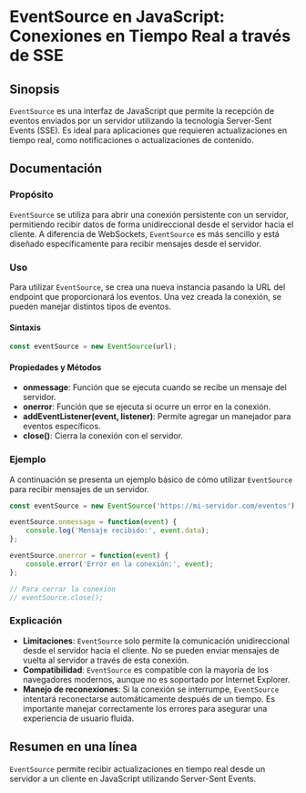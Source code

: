<!--
Meta Description: # EventSource en JavaScript: Conexiones en Tiempo Real a través de SSE ## Sinopsis `EventSource` es una interfaz de JavaScript que permite la recepció...
Meta Keywords: eventsource, servidor, para, conexión, una
-->

# EventSource en JavaScript: Conexiones en Tiempo Real a través de SSE

## Sinopsis
`EventSource` es una interfaz de JavaScript que permite la recepción de eventos enviados por un servidor utilizando la tecnología Server-Sent Events (SSE). Es ideal para aplicaciones que requieren actualizaciones en tiempo real, como notificaciones o actualizaciones de contenido.

## Documentación
### Propósito
`EventSource` se utiliza para abrir una conexión persistente con un servidor, permitiendo recibir datos de forma unidireccional desde el servidor hacia el cliente. A diferencia de WebSockets, `EventSource` es más sencillo y está diseñado específicamente para recibir mensajes desde el servidor.

### Uso
Para utilizar `EventSource`, se crea una nueva instancia pasando la URL del endpoint que proporcionará los eventos. Una vez creada la conexión, se pueden manejar distintos tipos de eventos.

#### Sintaxis
```javascript
const eventSource = new EventSource(url);
```

#### Propiedades y Métodos
- **onmessage**: Función que se ejecuta cuando se recibe un mensaje del servidor.
- **onerror**: Función que se ejecuta si ocurre un error en la conexión.
- **addEventListener(event, listener)**: Permite agregar un manejador para eventos específicos.
- **close()**: Cierra la conexión con el servidor.

### Ejemplo
A continuación se presenta un ejemplo básico de cómo utilizar `EventSource` para recibir mensajes de un servidor.

```javascript
const eventSource = new EventSource('https://mi-servidor.com/eventos');

eventSource.onmessage = function(event) {
    console.log('Mensaje recibido:', event.data);
};

eventSource.onerror = function(event) {
    console.error('Error en la conexión:', event);
};

// Para cerrar la conexión
// eventSource.close();
```

### Explicación
- **Limitaciones**: `EventSource` solo permite la comunicación unidireccional desde el servidor hacia el cliente. No se pueden enviar mensajes de vuelta al servidor a través de esta conexión.
- **Compatibilidad**: `EventSource` es compatible con la mayoría de los navegadores modernos, aunque no es soportado por Internet Explorer.
- **Manejo de reconexiones**: Si la conexión se interrumpe, `EventSource` intentará reconectarse automáticamente después de un tiempo. Es importante manejar correctamente los errores para asegurar una experiencia de usuario fluida.

## Resumen en una línea
`EventSource` permite recibir actualizaciones en tiempo real desde un servidor a un cliente en JavaScript utilizando Server-Sent Events.